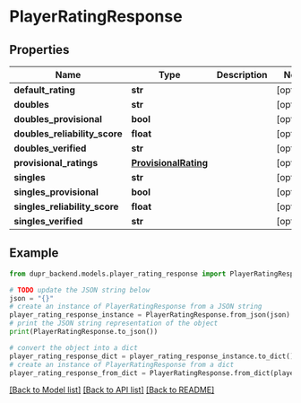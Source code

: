 # PlayerRatingResponse


## Properties

Name | Type | Description | Notes
------------ | ------------- | ------------- | -------------
**default_rating** | **str** |  | [optional] 
**doubles** | **str** |  | [optional] 
**doubles_provisional** | **bool** |  | [optional] 
**doubles_reliability_score** | **float** |  | [optional] 
**doubles_verified** | **str** |  | [optional] 
**provisional_ratings** | [**ProvisionalRating**](ProvisionalRating.md) |  | [optional] 
**singles** | **str** |  | [optional] 
**singles_provisional** | **bool** |  | [optional] 
**singles_reliability_score** | **float** |  | [optional] 
**singles_verified** | **str** |  | [optional] 

## Example

```python
from dupr_backend.models.player_rating_response import PlayerRatingResponse

# TODO update the JSON string below
json = "{}"
# create an instance of PlayerRatingResponse from a JSON string
player_rating_response_instance = PlayerRatingResponse.from_json(json)
# print the JSON string representation of the object
print(PlayerRatingResponse.to_json())

# convert the object into a dict
player_rating_response_dict = player_rating_response_instance.to_dict()
# create an instance of PlayerRatingResponse from a dict
player_rating_response_from_dict = PlayerRatingResponse.from_dict(player_rating_response_dict)
```
[[Back to Model list]](../README.md#documentation-for-models) [[Back to API list]](../README.md#documentation-for-api-endpoints) [[Back to README]](../README.md)


